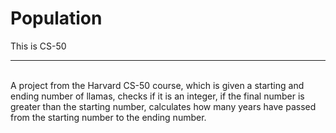 # Population
 This is CS-50
 <hr>
<br> A project from the Harvard CS-50 course, which is given a starting and ending number of llamas, checks if it is an integer, if the final number is greater than the starting number, calculates how many years have passed from the starting number to the ending number.<br>
